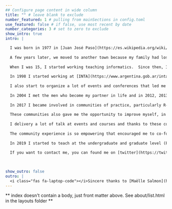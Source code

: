 ```yaml
---
## Configure page content in wide column
title: "" # leave blank to exclude
number_featured: 1 # pulling from mainSections in config.toml
use_featured: false # if false, use most recent by date
number_categories: 3 # set to zero to exclude
show_intro: true
intro: |

  I was born in 1977 in [Juan José Paso](https://es.wikipedia.org/wiki/Juan_Jos%C3%A9_Paso_(Buenos_Aires)), a small town in a rural area in [Argentina](https://es.wikipedia.org/wiki/Argentina), South America. I was six years old when my elementary school bought a computer (one computer for the entire school and the only one in the whole town). The moment I saw it I felt love at first sight.
  
  A few years later, we moved to another town because my family had lost almost everything due to a flood. This new place was close to another town where I could study programming. So between ages 9 and 14 my parents drove 80 kilometers every Saturday to take me to class.  We didn’t have a car, and there was no public transport because it was a rural area, but since my dad fixes cars, his clients would lend him their cars to make the trip.
  
  When I was 15, I started working teaching informatics.  Since then, I never stopped teaching and learning computing. I finished high school in 1996,becoming the first generation in my family in obtein a high school diploma. I was a teacher at elementary and high school from 1997 to 1999. I sold my first software (a car racing management system) in 1997.
  
  In 1998 I started working at [INTA](https://www.argentina.gob.ar/inta), where I won two scholarships to finish my degree in computer science (2005) and my master’s degree in data minig and knowledge discovery (2015). I become a scientist starting as [Research Software Engineer](https://researchsoftware.org/) (although I didn't know the job had that name). I then began to have management roles such as Head of Division, Group and Area, Regional Advisor, Coordinator (PI) of several research projects and strategic knowledge networks, and the first women member of the Board of Directors of the Natural Resources Research Center. 
  
  I also start to organize a lot of events and conferences that led me to become chair of the AgroInformatics Congress from 2016 to 2021, general chair of the 49th and 50th [Jornadas Argentinas de Informática](https://www.sadio.org.ar/jaiio/), founder and chair of [LatinR](https://latin-r.com/), global coordinator of [useR! 2021](https://user2021.r-project.org/), Conference Team Lead at [RForwards](https://forwards.github.io/), and a member of the useR! Working Group.
  
  In 2004 I met the men who become my partner in life and in 2012, 2013 and 2015 we became proud parents. In 2012 we lost Ana, our first child.
  
  In 2017 I became involved in communities of practice, particularly R-Ladies and the R-Community that impact my life and career in such a positive way. I co-founded the [R-Ladies Santa Rosa](https://www.meetup.com/es/rladies-santa-rosa/) chapter and become a member of the [R-Ladies](https://rladies.org/) Global Team in 2018. That same year we start the collaborative traslation to Spanish of [R for Data Science](https://github.com/cienciadedatos). I was involved in the translation of Rules and Guidelines of R-Ladies, some lessons by [The Carpentries](https://github.com/Carpentries-ES) and severals [RStudio Cheat Sheets](https://rstudio.com/resources/cheatsheets/). This experience help me to lead the translation of [Teaching Tech Together](https://teachtogether.tech) in 2020. 
  
  These communities also gave me the opportunity to improve myself, in 2019 I become an [RStudio Certified Trainer](https://education.rstudio.com/trainers/), since 2020 I'm an [Software Carpentries Certified Instructor](https://carpentries.org/instructors/) and since 2021 I'm a  [Carpentries Certified Trainer](https://carpentries.org/trainers/). In 2022 the community elected me as a member of the The Carpentries Execute Council. 
  
  I delivery a lot of talk at events and courses and thanks to these communities I become an international bilingual speaker.  
  
  The community experience is so empowering that encouraged me to co-found in 2020 a new community called [MetaDocencia](https://metadocencia.netlify.app/), an open, free, volunteer-lead, not-for-profit, educational organization that teach how to teach and technical skill to people from undeserved countries.
  
  In 2019 I started to teach at the undergraduate and graduate level (Programming 101, Visualization 101, Big Data 101 and Data Bases 101) for two diploma courses (Data Science in Public Policy and New Technologies for Agriculture) and a Bachelor's Degree in Data Science.  I also helped to create a master's degree in Data Science.
  
  If you want to contact me, you can found me on [twitter](https://twitter.com/yabellini).

  
  
show_outro: false
outro: |
  <i class="fas fa-laptop-code"></i>Sincere thanks to [Maëlle Salmon](https://masalmon.eu/) for her help naming this Hugo theme!
---
```


** index doesn't contain a body, just front matter above.
See about/list.html in the layouts folder **